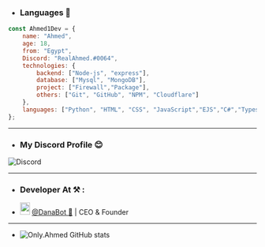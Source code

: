 - ### Languages 🤩
```js
const Ahmed1Dev = {
    name: "Ahmed",
    age: 18,
    from: "Egypt",
    Discord: "RealAhmed.#0064",
    technologies: {
        backend: ["Node-js", "express"],
        database: ["Mysql", "MongoDB"],
        project: ["Firewall","Package"],
        others: ["Git", "GitHub", "NPM", "Cloudflare"]
    },
    languages: ["Python", "HTML", "CSS", "JavaScript","EJS","C#","Typescript","Ruby","Ract"]
};
```
---

- ### My Discord Profile 😊
![Discord](https://discord.c99.nl/widget/theme-2/919719379439071242.png)

---

- ### Developer At ⚒ :
- <img src="https://cdn.discordapp.com/emojis/1057535790487453716.webp?size=96&quality=lossless" width="20" height="25"> [@DanaBot 🌙](https://discord.gg/YbuCGsdFyv) | CEO & Founder

---
- ![Only.Ahmed GitHub stats](https://github-readme-stats.vercel.app/api?username=Ahmed1Dev&show_icons=true&theme=radical)
